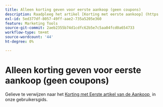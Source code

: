 ```yaml
---
title: Alleen korting geven voor eerste aankoop (geen coupons)
description: Raadpleeg het artikel [Korting met eerste aankoop] (https://experienceleague.adobe.com/nl/docs/commerce-admin/marketing/promotions/cart-rules/price-rule-discount-first-purchase) in de gebruikershandleiding.
exl-id: 5ed377df-8057-49ff-aae2-735a5205e360
feature: Marketing Tools
source-git-commit: 2aeb2355b74d1cdfc62b5e7c5aa04fcd0a654733
workflow-type: tm+mt
source-wordcount: '44'
ht-degree: 0%

---
```


# Alleen korting geven voor eerste aankoop (geen coupons)

Gelieve te verwijzen naar het [&#x200B; Korting met Eerste artikel van de Aankoop &#x200B;](https://experienceleague.adobe.com/nl/docs/commerce-admin/marketing/promotions/cart-rules/price-rule-discount-first-purchase) in onze gebruikersgids.
